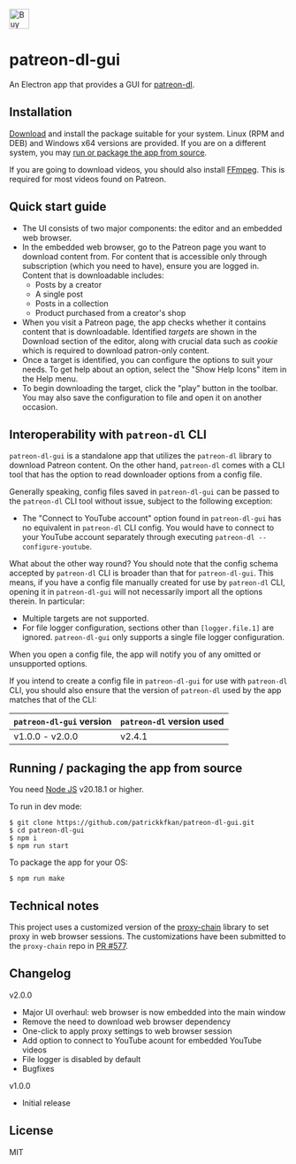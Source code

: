 <a href='https://ko-fi.com/C0C5RGOOP' target='_blank'><img height='36' style='border:0px;height:36px;' src='https://storage.ko-fi.com/cdn/kofi2.png?v=3' border='0' alt='Buy Me a Coffee at ko-fi.com' /></a>

# patreon-dl-gui

An Electron app that provides a GUI for [patreon-dl](https://github.com/patrickkfkan/patreon-dl).

## Installation

[Download](https://github.com/patrickkfkan/patreon-dl-gui/releases) and install the package suitable for your system. Linux (RPM and DEB) and Windows x64 versions are provided. If you are on a different system, you may [run or package the app from source](#running--packaging-the-app-from-source).

If you are going to download videos, you should also install [FFmpeg](https://www.ffmpeg.org/). This is required for most videos found on Patreon.

## Quick start guide

- The UI consists of two major components: the editor and an embedded web browser.
- In the embedded web browser, go to the Patreon page you want to download content from. For content that is accessible only through subscription (which you need to have), ensure you are logged in. Content that is downloadable includes:
  - Posts by a creator
  - A single post
  - Posts in a collection
  - Product purchased from a creator's shop
- When you visit a Patreon page, the app checks whether it contains content that is downloadable. Identified *targets* are shown in the Download section of the editor, along with crucial data such as *cookie* which is required to download patron-only content.
- Once a target is identified, you can configure the options to suit your needs. To get help about an option, select the "Show Help Icons" item in the Help menu.
- To begin downloading the target, click the "play" button in the toolbar. You may also save the configuration to file and open it on another occasion.

## Interoperability with `patreon-dl` CLI

`patreon-dl-gui` is a standalone app that utilizes the `patreon-dl` library to download Patreon content. On the other hand, `patreon-dl` comes with a CLI tool that has the option to read downloader options from a config file.

Generally speaking, config files saved in `patreon-dl-gui` can be passed to the `patreon-dl` CLI tool without issue, subject to the following exception:

- The "Connect to YouTube account" option found in `patreon-dl-gui` has no equivalent in `patreon-dl` CLI config. You would have to connect to your YouTube account separately through executing `patreon-dl --configure-youtube`.

What about the other way round? You should note that the config schema accepted by `patreon-dl` CLI is broader than that for `patreon-dl-gui`. This means, if you have a config file manually created for use by `patreon-dl` CLI, opening it in `patreon-dl-gui` will not necessarily import all the options therein. In particular:

- Multiple targets are not supported.
- For file logger configuration, sections other than `[logger.file.1]` are ignored. `patreon-dl-gui` only supports a single file logger configuration.

When you open a config file, the app will notify you of any omitted or unsupported options.

If you intend to create a config file in `patreon-dl-gui` for use with `patreon-dl` CLI, you should also ensure that the version of `patreon-dl` used by the app matches that of the CLI:

| `patreon-dl-gui` version | `patreon-dl` version used |
|--------------------------|---------------------------|
| v1.0.0 - v2.0.0          | v2.4.1                    |

## Running / packaging the app from source

You need [Node JS](https://nodejs.org) v20.18.1 or higher.

To run in dev mode:

```
$ git clone https://github.com/patrickkfkan/patreon-dl-gui.git
$ cd patreon-dl-gui
$ npm i
$ npm run start
```

To package the app for your OS:

```
$ npm run make
```

## Technical notes

This project uses a customized version of the [proxy-chain](https://github.com/apify/proxy-chain) library to set proxy in web browser sessions. The customizations have been submitted to the `proxy-chain` repo in [PR #577](https://github.com/apify/proxy-chain/pull/577).

## Changelog

v2.0.0
- Major UI overhaul: web browser is now embedded into the main window
- Remove the need to download web browser dependency
- One-click to apply proxy settings to web browser session
- Add option to connect to YouTube acount for embedded YouTube videos
- File logger is disabled by default
- Bugfixes

v1.0.0
- Initial release

## License

MIT